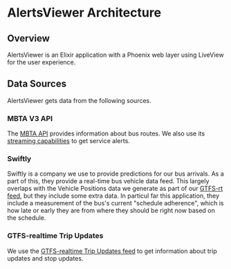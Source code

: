 # AlertsViewer Architecture

## Overview

AlertsViewer is an Elixir application with a Phoenix web layer using LiveView for the user experience.

## Data Sources

AlertsViewer gets data from the following sources.

### MBTA V3 API

The [MBTA API](https://www.mbta.com/developers/v3-api) provides information about bus routes. We also use its [streaming capabilities](https://www.mbta.com/developers/v3-api/streaming) to get service alerts.

### Swiftly

Swiftly is a company we use to provide predictions for our bus arrivals. As a part of this, they provide a real-time bus vehicle data feed. This largely overlaps with the Vehicle Positions data we generate as part of our [GTFS-rt feed](https://www.mbta.com/developers/gtfs-realtime), but they include some extra data. In particul far this application, they include a measurement of the bus's current "schedule adherence", which is how late or early they are from where they should be right now based on the schedule.

### GTFS-realtime Trip Updates

We use the [GTFS-realtime Trip Updates feed](https://s3.amazonaws.com/mbta-busloc-s3/staging/TripUpdates_enhanced.json) to get information about trip updates and stop updates.